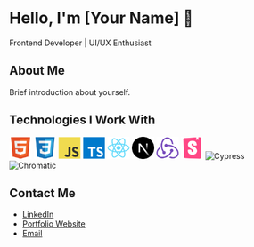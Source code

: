 # Hello, I'm [Your Name] 👋

Frontend Developer | UI/UX Enthusiast

## About Me

Brief introduction about yourself.

## Technologies I Work With

<p align="left">
  <img src="https://raw.githubusercontent.com/devicons/devicon/master/icons/html5/html5-original.svg" alt="HTML5" width="40" height="40"/>
  <img src="https://raw.githubusercontent.com/devicons/devicon/master/icons/css3/css3-original.svg" alt="CSS3" width="40" height="40"/>
  <img src="https://raw.githubusercontent.com/devicons/devicon/master/icons/javascript/javascript-original.svg" alt="JavaScript" width="40" height="40"/>
  <img src="https://raw.githubusercontent.com/devicons/devicon/master/icons/typescript/typescript-original.svg" alt="TypeScript" width="40" height="40"/>
  <img src="https://raw.githubusercontent.com/devicons/devicon/master/icons/react/react-original.svg" alt="React.js" width="40" height="40"/>
  <img src="https://raw.githubusercontent.com/devicons/devicon/master/icons/nextjs/nextjs-original.svg" alt="Next.js" width="40" height="40"/>
  <img src="https://raw.githubusercontent.com/devicons/devicon/master/icons/redux/redux-original.svg" alt="Redux" width="40" height="40"/>
  <img src="https://raw.githubusercontent.com/devicons/devicon/master/icons/storybook/storybook-original.svg" alt="Storybook" width="40" height="40"/>
  <img src="https://raw.githubusercontent.com/devicons/devicon/master/icons/cypress/cypress-original.svg" alt="Cypress" width="40" height="40"/>
  <img src="https://www.chromatic.com/static/logo-115ea04a8904fe8eaa52b18605928270.svg" alt="Chromatic" width="40" height="40"/>
</p>

## Contact Me

- [LinkedIn](https://www.linkedin.com/in/yourusername)
- [Portfolio Website](https://www.yourportfolio.com)
- [Email](mailto:youremail@example.com)


